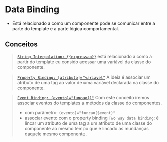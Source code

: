 # Data Binding
- Está relacionado a como um componente pode se comunicar entre a parte do template e a parte lógica comportamental.

## Conceitos
> [`String Interpolation: {{expressao}}`](https://github.com/jcarloscody/angular_data_binding/tree/main/src/app/string-interpolation) está relacionado a como a partir do template eu consido acessar uma variável da classe do componente. 

> [`Property Binding: [atributo]="variavel"`](https://github.com/jcarloscody/angular_data_binding/tree/main/src/app/property-binding) A ideia é associar um atributo de uma tag ao valor de uma variável declarada na classe do componente. 

> [`Event Binding: (evento)="funcao()"`](https://github.com/jcarloscody/angular_data_binding/tree/main/src/app/event-binding) Com este conceito iremos associar eventos do templates a métodos da classe do componentes. 
> - com parâmetro: `(evento)="funcao($event)"`
> - associar evento com o property binding `Two way data binding`: é lincar um atributo de uma tag a um atributo de uma classe do componente ao mesmo tempo que é lincado as mundanças daquele mesmo componente.